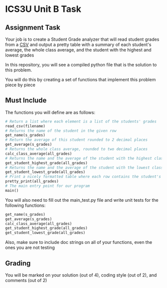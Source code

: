 # ICS3U Unit B Task

## Assignment Task
Your job is to create a Student Grade analyzer that will read student grades from a [CSV](https://docs.python.org/3/library/csv.html) and output a pretty table with a summary of each student's average, the whole class average, and the student with the highest and lowest grades

In this repository, you will see a compiled python file that is the solution to this problem. 

You will do this by creating a set of functions that implement this problem piece by piece

## Must Include
The functions you will define are as follows:

```python
# Return a list where each element is a list of the students' grades
read_csv(filename) 
# Returns the name of the student in the given row
get_name(s_grades) 
# Return the average of this student rounded to 2 decimal places
get_average(s_grades) 
# Returns the whole class average, rounded to two decimal places
calc_class_average(all_grades) 
# Returns the name and the average of the student with the highest class average 
get_student_highest_grade(all_grades) 
# Returns the name and the average of the student with the lowest class average 
get_student_lowest_grade(all_grades) 
# Print a nicely formatted table where each row contains the student's name and average
pretty_print(all_grades) 
# The main entry point for our program
main() 
```

You will also need to fill out the main_test.py file and write unit tests for the following functions:
```python
get_name(s_grades)
get_average(s_grades)
calc_class_average(all_grades)
get_student_highest_grade(all_grades)
get_student_lowest_grade(all_grades)
```

Also, make sure to include doc strings on all of your functions, even the ones you are not testing

## Grading
You will be marked on your solution (out of 4), coding style (out of 2), and comments (out of 2)


